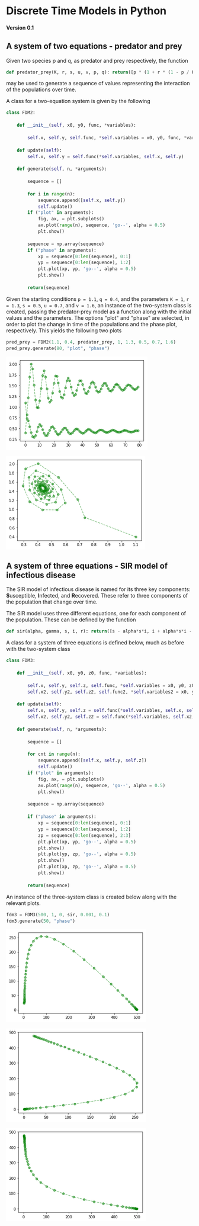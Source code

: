 # Discrete Time Models in Python
#### Version 0.1


## A system of two equations - predator and prey

Given two species p and q, as predator and prey respectively, the function

```python
def predator_prey(K, r, s, u, v, p, q): return([p * (1 + r * (1 - p / K)) - s * p * q, (1 - u) * q + v * p * q])
```
may be used to generate a sequence of values representing the interaction of the populations over time.

A class for a two-equation system is given by the following

```python
class FDM2:
    
    def __init__(self, x0, y0, func, *variables):
        
        self.x, self.y, self.func, *self.variables = x0, y0, func, *variables
        
    def update(self):
        self.x, self.y = self.func(*self.variables, self.x, self.y)
        
    def generate(self, n, *arguments):
        
        sequence = []
        
        for i in range(n):
            sequence.append([self.x, self.y])
            self.update()
        if ("plot" in arguments):
            fig, ax, = plt.subplots()
            ax.plot(range(n), sequence, 'go--', alpha = 0.5)
            plt.show()
            
        sequence = np.array(sequence)
        if ("phase" in arguments):
            xp = sequence[0:len(sequence), 0:1]
            yp = sequence[0:len(sequence), 1:2]
            plt.plot(xp, yp, 'go--', alpha = 0.5)
            plt.show()
        
        return(sequence)
```

Given the starting conditions `p = 1.1`, `q = 0.4`, and the parameters `K = 1`, `r = 1.3`, `s = 0.5`, `u = 0.7`, and `v = 1.6`, an instance of the two-system class is created, passing the predator-prey model as a function along with the initial values and the parameters. The options "plot" and "phase" are selected, in order to plot the change in time of the populations and the phase plot, respectively. This yields the following two plots

```python
pred_prey = FDM2(1.1, 0.4, predator_prey, 1, 1.3, 0.5, 0.7, 1.6)
pred_prey.generate(80, "plot", "phase")
```


![png](output_6_0.png)



![png](output_6_1.png)



## A system of three equations - SIR model of infectious disease
The SIR model of infectious disease is named for its three key components: **S**usceptible, **I**nfected, and **R**ecovered. These refer to three components of the population that change over time.

The SIR model uses three different equations, one for each component of the population. These can be defined by the function

```python
def sir(alpha, gamma, s, i, r): return([s - alpha*s*i, i + alpha*s*i - gamma*i, r + gamma*i])
```

A class for a system of three equations is defined below, much as before with the two-system class

```python
class FDM3:
    
    def __init__(self, x0, y0, z0, func, *variables):
        
        self.x, self.y, self.z, self.func, *self.variables = x0, y0, z0, func, *variables
        self.x2, self.y2, self.z2, self.func2, *self.variables2 = x0, y0, z0, func, *variables
            
    def update(self):
        self.x, self.y, self.z = self.func(*self.variables, self.x, self.y, self.z)
        self.x2, self.y2, self.z2 = self.func(*self.variables, self.x2, self.y2, self.z2)
        
    def generate(self, n, *arguments):
        
        sequence = []
        
        for cnt in range(n):
            sequence.append([self.x, self.y, self.z])
            self.update()
        if ("plot" in arguments):
            fig, ax, = plt.subplots()
            ax.plot(range(n), sequence, 'go--', alpha = 0.5)
            plt.show()
            
        sequence = np.array(sequence)
        
        if ("phase" in arguments):
            xp = sequence[0:len(sequence), 0:1]
            yp = sequence[0:len(sequence), 1:2]
            zp = sequence[0:len(sequence), 2:3]
            plt.plot(xp, yp, 'go--', alpha = 0.5)
            plt.show()
            plt.plot(yp, zp, 'go--', alpha = 0.5)
            plt.show()
            plt.plot(xp, zp, 'go--', alpha = 0.5)
            plt.show()
            
        return(sequence)
```

An instance of the three-system class is created below along with the relevant plots.

```python
fdm3 = FDM3(500, 1, 0, sir, 0.001, 0.1)
fdm3.generate(50, "phase")
```


![png](output_8_0.png)



![png](output_8_1.png)



![png](output_8_2.png)


